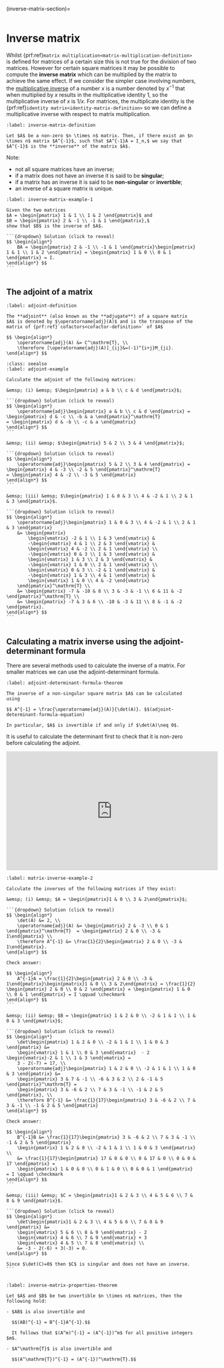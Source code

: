 (inverse-matrix-section)=

```{index} Matrix ; inverse
```

# Inverse matrix

Whilst {prf:ref}`matrix multiplication<matrix-multiplication-definition>` is defined for matrices of a certain size this is not true for the division of two matrices. However for certain square matrices it may be possible to compute the **inverse matrix** which can be multiplied by the matrix to achieve the same effect. If we consider the simpler case involving numbers, the [multiplicative inverse](axioms-of-addition-and-multiplication-section) of a number $x$ is a number denoted by $x^{-1}$ that when multiplied by $x$ results in the multiplicative identity 1, so the multiplicative inverse of $x$ is $1/x$. For matrices, the multiplicate identity is the {prf:ref}`identity matrix<identity-matrix-definition>` so we can define a multiplicative inverse with respect to matrix multiplication.

```{prf:definition} Inverse matrix
:label: inverse-matrix-definition

Let $A$ be a non-zero $n \times n$ matrix. Then, if there exist an $n \times n$ matrix $A^{-1}$, such that $A^{-1}A = I_n,$ we say that $A^{-1}$ is the **inverse** of the matrix $A$.
```

Note:

- not all square matrices have an inverse;
- if a matrix does not have an inverse it is said to be **singular**;
- if a matrix has an inverse it is said to be **non-singular** or **invertible**;
- an inverse of a square matrix is unique.

````{prf:example}
:label: inverse-matrix-example-1

Given the two matrices
$A = \begin{pmatrix} 1 & 1 \\ 1 & 2 \end{pmatrix}$ and
$B = \begin{pmatrix} 2 & -1 \\ -1 & 1 \end{pmatrix},$ 
show that $B$ is the inverse of $A$. 

```{dropdown} Solution (click to reveal)
$$ \begin{align*}
    BA = \begin{pmatrix} 2 & -1 \\ -1 & 1 \end{pmatrix}\begin{pmatrix} 1 & 1 \\ 1 & 2 \end{pmatrix} = \begin{pmatrix} 1 & 0 \\ 0 & 1 \end{pmatrix} = I.
\end{align*} $$
```
````

```{index} Matrix ; adjoint (adjugate)
```

## The adjoint of a matrix

````{prf:definition} Adjoint of a matrix
:label: adjoint-definition

The **adjoint** (also known as the **adjugate**) of a square matrix $A$ is denoted by $\operatorname{adj}(A)$ and is the transpose of the matrix of {prf:ref}`cofactors<cofactor-definition>` of $A$

$$ \begin{align*}
    \operatorname{adj}(A) &= C^\mathrm{T}, \\
    \therefore [\operatorname{adj}(A)]_{ij}&=(-1)^{i+j}M_{ji}.
\end{align*} $$
````

````{prf:example}
:class: seealso
:label: adjoint-example

Calculate the adjoint of the following matrices:

&emsp; (i) &emsp; $\begin{pmatrix} a & b \\ c & d \end{pmatrix}$;

```{dropdown} Solution (click to reveal)
$$ \begin{align*}
    \operatorname{adj}\begin{pmatrix} a & b \\ c & d \end{pmatrix} = \begin{pmatrix} d & -c \\ -b & a \end{pmatrix}^\mathrm{T}
= \begin{pmatrix} d & -b \\ -c & a \end{pmatrix}
\end{align*} $$
```

&emsp; (ii) &emsp; $\begin{pmatrix} 5 & 2 \\ 3 & 4 \end{pmatrix}$;

```{dropdown} Solution (click to reveal)
$$ \begin{align*}
    \operatorname{adj}\begin{pmatrix} 5 & 2 \\ 3 & 4 \end{pmatrix} = \begin{pmatrix} 4 & -3 \\ -2 & 5 \end{pmatrix}^\mathrm{T}
= \begin{pmatrix} 4 & -2 \\ -3 & 5 \end{pmatrix}
\end{align*} $$
```

&emsp; (iii) &emsp; $\begin{pmatrix} 1 & 0 & 3 \\ 4 & -2 & 1 \\ 2 & 1 & 3 \end{pmatrix}$.

```{dropdown} Solution (click to reveal)
$$ \begin{align*}
    \operatorname{adj}\begin{pmatrix} 1 & 0 & 3 \\ 4 & -2 & 1 \\ 2 & 1 & 3 \end{pmatrix} 
    &= \begin{pmatrix}
        \begin{vmatrix} -2 & 1 \\ 1 & 3 \end{vmatrix} &
        -\begin{vmatrix} 4 & 1 \\ 2 & 3 \end{vmatrix} &
        \begin{vmatrix} 4 & -2 \\ 2 & 1 \end{vmatrix} \\
        -\begin{vmatrix} 0 & 3 \\ 1 & 3 \end{vmatrix} &
        \begin{vmatrix} 1 & 3 \\ 2 & 3 \end{vmatrix} &
        -\begin{vmatrix} 1 & 0 \\ 2 & 1 \end{vmatrix} \\
        \begin{vmatrix} 0 & 3 \\ -2 & 1 \end{vmatrix} &
        -\begin{vmatrix} 1 & 3 \\ 4 & 1 \end{vmatrix} &
        \begin{vmatrix} 1 & 0 \\ 4 & -2 \end{vmatrix}
    \end{pmatrix}^\mathrm{T} \\
    &= \begin{pmatrix} -7 & -10 & 8 \\ 3 & -3 & -1 \\ 6 & 11 & -2 \end{pmatrix}^\mathrm{T} \\
    &= \begin{pmatrix} -7 & 3 & 6 \\ -10 & -3 & 11 \\ 8 & -1 & -2 \end{pmatrix}.
\end{align*} $$
```
````
```{index} Matrix ; inverse using adjoint-determinant formula
```

## Calculating a matrix inverse using the adjoint-determinant formula

There are several methods used to calculate the inverse of a matrix. For smaller matrices we can use the adjoint-determinant formula.

```{prf:theorem} Adjoint-determinant formula
:label: adjoint-determinant-formula-theorem

The inverse of a non-singular square matrix $A$ can be calculated using

$$ A^{-1} = \frac{\operatorname{adj}(A)}{\det(A)}. $$(adjoint-determinant-formula-equation)

In particular, $A$ is invertible if and only if $\det(A)\neq 0$.
```

It is useful to calculate the determinant first to check that it is non-zero before calculating the adjoint.

 

<iframe width="560" height="315" src="https://www.youtube.com/embed/KaVO5mQH2H8?si=0RDIGqAhTYuSB8UA" title="YouTube video player" frameborder="0" allow="accelerometer; autoplay; clipboard-write; encrypted-media; gyroscope; picture-in-picture; web-share" allowfullscreen></iframe>

````{prf:example}
:label: matrix-inverse-example-2

Calculate the inverses of the following matrices if they exist:

&emsp; (i) &emsp; $A = \begin{pmatrix}1 & 0 \\ 3 & 2\end{pmatrix}$;

```{dropdown} Solution (click to reveal)
$$ \begin{align*}
    \det(A) &= 2, \\
    \operatorname{adj}(A) &= \begin{pmatrix} 2 & -3 \\ 0 & 1 \end{pmatrix}^\mathrm{T}  = \begin{pmatrix} 2 & 0 \\ -3 & 1\end{pmatrix} \\
    \therefore A^{-1} &= \frac{1}{2}\begin{pmatrix} 2 & 0 \\ -3 & 1\end{pmatrix}.
\end{align*} $$

Check answer:

$$ \begin{align*}
    A^{-1}A = \frac{1}{2}\begin{pmatrix} 2 & 0 \\ -3 & 1\end{pmatrix}\begin{pmatrix}1 & 0 \\ 3 & 2\end{pmatrix} = \frac{1}{2} \begin{pmatrix} 2 & 0 \\ 0 & 2 \end{pmatrix} = \begin{pmatrix} 1 & 0 \\ 0 & 1 \end{pmatrix} = I \qquad \checkmark
\end{align*} $$
```

&emsp; (ii) &emsp; $B = \begin{pmatrix} 1 & 2 & 0 \\ -2 & 1 & 1 \\ 1 & 0 & 3 \end{pmatrix}$;

```{dropdown} Solution (click to reveal)
$$ \begin{align*}
    \det\begin{pmatrix} 1 & 2 & 0 \\ -2 & 1 & 1 \\ 1 & 0 & 3 \end{pmatrix} &= 
    \begin{vmatrix} 1 & 1 \\ 0 & 3 \end{vmatrix}  - 2 \begin{vmatrix}-2 & 1 \\ 1 & 3 \end{vmatrix} =
    3 - 2(-7) = 17, \\
    \operatorname{adj}\begin{pmatrix} 1 & 2 & 0 \\ -2 & 1 & 1 \\ 1 & 0 & 3 \end{pmatrix} &= 
    \begin{pmatrix} 3 & 7 & -1 \\ -6 & 3 & 2 \\ 2 & -1 & 5 \end{pmatrix}^\mathrm{T} =
    \begin{pmatrix} 3 & -6 & 2 \\ 7 & 3 & -1 \\ -1 & 2 & 5 \end{pmatrix}, \\
    \therefore B^{-1} &= \frac{1}{17}\begin{pmatrix} 3 & -6 & 2 \\ 7 & 3 & -1 \\ -1 & 2 & 5 \end{pmatrix}
\end{align*} $$

Check answer:

$$ \begin{align*}
    B^{-1}B &= \frac{1}{17}\begin{pmatrix} 3 & -6 & 2 \\ 7 & 3 & -1 \\ -1 & 2 & 5 \end{pmatrix}
    \begin{pmatrix} 1 & 2 & 0 \\ -2 & 1 & 1 \\ 1 & 0 & 3 \end{pmatrix} \\
    &= \frac{1}{17}\begin{pmatrix} 17 & 0 & 0 \\ 0 & 17 & 0 \\ 0 & 0 & 17 \end{pmatrix} =
    \begin{pmatrix} 1 & 0 & 0 \\ 0 & 1 & 0 \\ 0 & 0 & 1 \end{pmatrix} = I \qquad \checkmark
\end{align*} $$
```

&emsp; (iii) &emsp; $C = \begin{pmatrix}1 & 2 & 3 \\ 4 & 5 & 6 \\ 7 & 8 & 9 \end{pmatrix}$.

```{dropdown} Solution (click to reveal)
$$ \begin{align*}
    \det\begin{pmatrix}1 & 2 & 3 \\ 4 & 5 & 6 \\ 7 & 8 & 9 \end{pmatrix} &= 
    \begin{vmatrix} 5 & 6 \\ 8 & 9 \end{vmatrix} - 2
    \begin{vmatrix} 4 & 6 \\ 7 & 9 \end{vmatrix} + 3
    \begin{vmatrix} 4 & 5 \\ 7 & 8 \end{vmatrix} \\
    &= -3 - 2(-6) + 3(-3) = 0.
\end{align*} $$

Since $\det(C)=0$ then $C$ is singular and does not have an inverse.
```
````

```{index} Matrix ; inverse properties
```

```{prf:theorem} Properties of inverse matrices
:label: inverse-matrix-properties-theorem

Let $A$ and $B$ be two invertible $n \times n$ matrices, then the following hold:

- $AB$ is also invertible and
    
  $$(AB)^{-1} = B^{-1}A^{-1}.$$
    
  It follows that $(A^m)^{-1} = (A^{-1})^m$ for all positive integers $m$.
  
- $A^\mathrm{T}$ is also invertible and
   
  $$(A^\mathrm{T})^{-1} = (A^{-1})^\mathrm{T}.$$
```
